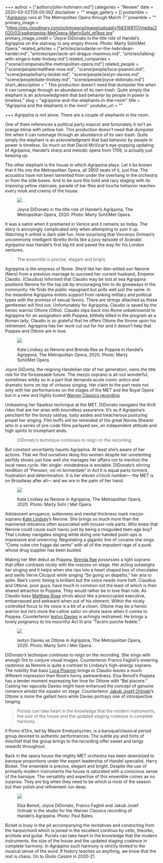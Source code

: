 +++
author = ["authors/john-hohmann.md"]
categories = "Review"
date = 2020-03-02T05:00:00Z
disclaimer = ""
image_gallery = []
postamble = "[_Agrippina_](https://www.metopera.org/season/2019-20-season/agrippina/) runs at The Metropolitan Opera through March 7."
preamble = ""
primary_image = "https://res.cloudinary.com/schmopera/image/upload/v1583169117/media/2020/03/sqAgrippina-MetOpera-MartySohl_qt1kqz.jpg"
primary_image_credit = "Joyce DiDonato in the title role of Handel’s Agrippina on the stairway to any empty throne. Photo: Marty Sohl/Met Opera."
related_articles = ["articles/ariodante-or-the-hebridean-handel.md", "articles/spectacle-art-dragus-maximus.md", "articles/talking-with-singers-kate-lindsey.md"]
related_companies = ["scene/companies/the-metropolitan-opera.md"]
related_people = ["scene/people/matthew-rose.md", "scene/people/luca-pisaroni.md", "scene/people/harry-bicket.md", "scene/people/iestyn-davies.md", "scene/people/kate-lindsey.md", "scene/people/joyce-didonato.md"]
short_description = " This production doesn’t need that dumpster fire when it can rummage through an abundance of its own trash. Quite simply the elephant is an acknowledgment that bad behavior by people in power is timeless."
slug = "agrippina-and-the-elephants-in-the-room"
title = "Agrippina and the elephants in the room"
youtube_url = ""

+++
Agrippina is not alone. There are a couple of elephants in the room.

One of them references a political party mascot and fortunately it isn’t an orange blimp with yellow hair. This production doesn’t need that dumpster fire when it can rummage through an abundance of its own trash. Quite simply the elephant is an acknowledgment that bad behavior by people in power is timeless. So much so that David McVicar’s eye-popping updating of _Agrippina_, Handel’s sharp and melodic opera from 1709, is actually just keeping up.

The other elephant is the house in which _Agrippina_ plays. Let it  be known that it fits into the Metropolitan Opera, all 3800 seats of it, just fine. The acoustics have not been lamented from under the overhang in the orchestra or from the side boxes. And to be sure this bold and racy staging with its imposing yellow staircase, parade of bar flies and louche behavior reaches every nook and cranny of the house.

<figure data-type="image">

![](https://res.cloudinary.com/schmopera/image/upload/v1583169180/media/2020/03/Agrippina_12416s-L_rwx07z.jpg)

<figcaption>Joyce DiDonato in the title role of Handel’s Agrippina, The Metropolitan Opera, 2020. Photo: Marty Sohl/Met Opera.</figcaption>

</figure>

It was a satire when it premiered in Venice and it remains so today. The story is annoyingly complicated only when attempting to sum it up. Watching it unfold is dark side fun. How surprising that Vincenzo Grimani’s uncommonly intelligent libretto thrills like a juicy episode of _Scandal_. _Agrippina_ was Handel’s first big hit and paved the way for his London ventures.

> The ensemble is precise, elegant and bright. 

Agrippina is the empress of Rome. She’d like her dim-witted son Nerone (Nero) from a previous marriage to succeed her current husband, Emperor Claudio. (Claudius) Informed that Claudio may be lost at sea Agrippina positions Nerone for the top job by encouraging him to do giveaways in the community. He finds the public repugnant but polls well just the same. In the meantime Agrippina enlists support from ranking military and political types with the promise of sexual favors. There are strings attached as these gentlemen will find out. Unfortunately for Agrippina, Claudio is saved by the heroic warrior Ottone (Otho). Claudio slips back into Rome unbeknownst to Agrippina for an assignation with Poppea, blithely billed in the program as a Roman lady. Claudio is so grateful that he offers Ottone the throne upon his retirement. Agrippina has her work cut out for her and it doesn’t help that Poppea and Ottone are in love.

<figure data-type="image">

![](https://res.cloudinary.com/schmopera/image/upload/v1583169199/media/2020/03/Agrippina_2595s-L_jy5wq2.jpg)

<figcaption>Kate Lindsey as Nerone and Brenda Rae as Poppea in Handel’s Agrippina, The Metropolitan Opera, 2020. Photo: Marty Sohl/Met Opera.</figcaption>

</figure>

Joyce DiDonta, the reigning Handelian star of her generation, owns the title role for the foreseeable future. The mezzo soprano is all-out wonderful, sometimes wildly so in a part that demands acute comic antics and dramatic turns on top of virtuoso singing. Her claim to the part rests not only with her performances on the stages of the MET and the Royal Opera but in a new and highly touted [Warner Classics recording](https://joycedidonato.com/recordings/handel-agrippina/).

Unleashing her flawless technique at the MET, DiDonato navigates the thrill rides that are her arias with boundless assurance. It’s as if Agrippina’s penchant for the boozy sashay, lusty asides and treacherous posturing propel her singing. Film buffs will be reminded of the great Norma Shearer who in a series of pre-code films parlayed sex, an independent attitude and high spirits to triumphant ends.

> DiDonato’s technique continues to reign on the recording.

But constant uncertainty haunts Agrippina. At least she’s aware of her actions. That we find ourselves liking this women despite her unrelenting perfidy shows just how well she manages her affairs not to mention the local news cycle. Her single- mindedness is enviable. DiDonato’s stirring rendition of “Pensieri, voi mi tormentate” in Act II is equal parts torment, frustration and determination. It is her eleven o’clock number— the MET is on Broadway after all— and we are in the palm of her hand.

<figure data-type="image">

![](https://res.cloudinary.com/schmopera/image/upload/v1583169278/media/2020/03/Agrippina_13012s-L_i4kl4e.jpg)

<figcaption>Kate Lindsey as Nerone in Agrippina, The Metropolitan Opera, 2020. Photo: Marty Sohl / Met Opera.</figcaption>

</figure>

Adolescent arrogance, sullenness and mental thickness mark mezzo-soprano [Kate Lindsey](/talking-with-singers-kate-lindsey/)’s Nerone. She brings so much more than the mannered reticence often associated with trouser-role parts. Who knew that Nerone could cause such havoc just by being a misguided teen-age boy? That Lindsey navigates singing while doing one-handed push-ups is impressive and unnerving. Negotiating a gigantic line of cocaine she sings “Come nube che fugge dal vento” with all of the impudent rage of a punk whose drug supplier has been busted.

Making her Met debut as Poppea, [Brenda Rae](/talking-with-singers-brenda-rae/) possesses a light soprano that often contrasts nicely with the mezzos on stage. Her acting outweighs her singing and it helps when she rips into a heart shaped box of chocolates and swills Verve Clicquot while singing “Se going un dispetto,” her aria to spite. Rae’s comic timing is brilliant but the voice needs more heft. Claudius and Ottone, poor guys, have much in common not the least of which is their shared attraction to Poppea. They would rather be in love than rule. As Claudio bass [Matthew Rose](/scene/people/matthew-rose/) struts about like a preoccupied executive, embarrassed and awkward when out of his element. Within the nicely controlled focus to his voice is a bit of a clown. Ottone may be a heroic warrior but he’s more the callow sailor on shore leave when it comes to Poppea. Countertenor [Iestyn Davies](/scene/people/iestyn-davies/) is achingly restrained. He brings a lovely poignancy to his mournful Act III aria “Tacero purche fedele.”

<figure data-type="image">

![](https://res.cloudinary.com/schmopera/image/upload/v1583169309/media/2020/03/Agrippina_0855s-L_lfb4bo.jpg)

<figcaption>Iestyn Davies as Ottone in Agrippina, The Metropolitan Opera, 2020. Photo: Marty Sohl / Met Opera.</figcaption>

</figure>

DiDonato’s technique continues to reign on the recording. She sings with enough fire to conjure visual images. Countertenor Franco Fagloli’s sneering nastiness as Nerone is quite a contrast to Lindsey’s high-energy soprano. The nobility that bass [Luca Pisaroni](/talking-with-singers-luca-pisaroni/) brings to Claudio leaves a much different impression than Rose’s horny awkwardness. Elsa Benoit’s Poppea has a tender moment expressing her love for Ottone with “Bel piacere.” Casting her opposite Davies might have enhanced the concept of genuine romance amidst the squalor on stage. Countertenor [Jakub Jozef Orlinski](/scene/people/jakub-josef-orlinski/)’s Ottone is more the gallant hero while Davies portrays one of introspective longing.

> Purists can take heart in the knowledge that the modern instruments, the size of the house and the updated staging coalesce in complete harmony.

II Pomo d’Oro, led by Maxim Emelyanychev, is a baroque/classical period group devoted to authentic performances. The subtle joy and hints of mischief that the group brings to the recording offer sweet and tangy rewards throughout.

Back in the opera house the mighty MET orchestra has been downsized to baroque proportions under the expert leadership of Handel specialist, Harry Bicket. The ensemble is precise, elegant and bright. Despite the use of primarily modern instruments the house is saturated with a conscious sense of the baroque. The versatility and expertise of this ensemble comes as no surprise. They are big when they need to be which is most of the season but their polish and refinement run deep.

<figure data-type="image">

![](https://res.cloudinary.com/schmopera/image/upload/v1583169331/media/2020/03/Agrippina-Recording_Studio_Paul_Bates_lclyrg.jpg)

<figcaption>Elsa Benoit, Joyce DiDonato, Franco Fagloli and Jakub Jozef Orlinski in the studio for the Warner Classics recording of Handel’s Agrippina. Photo: Paul Bates.</figcaption>

</figure>

Bicket is busy in the pit accompanying the recitatives and conducting from the harpsichord which is joined in the excellent continuo by cello, theorbo, archlute and guitar. Purists can take heart in the knowledge that the modern instruments, the size of the house and the updated staging coalesce in complete harmony. In _Agrippina_ such harmony is strictly limited to the musical sense of the word. If history teaches us anything, we know that the rest is chaos. On to _Giulio Cesare_ in 2020-21.